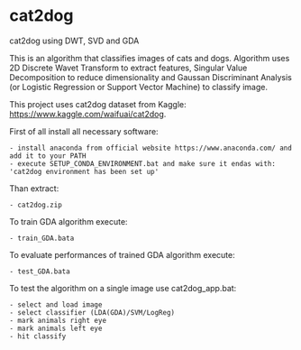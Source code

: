 # cat2dog
cat2dog using DWT, SVD and GDA

This is an algorithm that classifies images of cats and dogs.
Algorithm uses 2D Discrete Wavet Transform to extract features, Singular Value Decomposition to reduce dimensionality
and Gaussan Discriminant Analysis (or Logistic Regression or Support Vector Machine) to classify image.

This project uses cat2dog dataset from Kaggle: https://www.kaggle.com/waifuai/cat2dog.


First of all install all necessary software:

	- install anaconda from official website https://www.anaconda.com/ and add it to your PATH
	- execute SETUP_CONDA_ENVIRONMENT.bat and make sure it endas with: 'cat2dog environment has been set up'

Than extract:

	- cat2dog.zip

To train GDA algorithm execute:

	- train_GDA.bata

To evaluate performances of trained GDA algorithm execute:

	- test_GDA.bata

To test the algorithm on a single image use cat2dog_app.bat:

	- select and load image
	- select classifier (LDA(GDA)/SVM/LogReg)
	- mark animals right eye
	- mark animals left eye
	- hit classify

